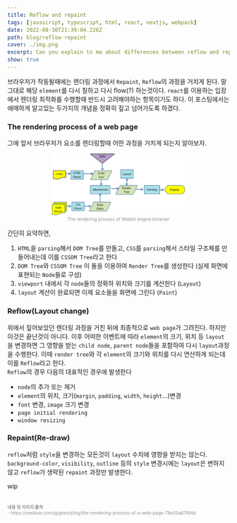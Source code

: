 ```yaml
---
title: Reflow and repaint
tags: [javascript, typescript, html, react, nextjs, webpack]
date: 2022-08-30T21:39:04.226Z
path: blog/reflow-repaint
cover: ./img.png
excerpt: Can you explain to me about differences between reflow and repaint ?
show: true
---
```


브라우저가 작동될때에는 렌더링 과정에서 `Repaint`, `Reflow`의 과정을 거치게 된다. 말 그대로 해당 `element`를 다시 칠하고 다시 flow(?) 하는것이다. `react`를 이용하는 입장에서 렌더링 최적화를 수행할때 반드시 고려해야하는 항목이기도 하다. 이 포스팅에서는 애매하게 알고있는 두가지의 개념을 정확히 짚고 넘어가도록 하겠다.

### The rendering process of a web page 
그에 앞서 브라우저가 요소를 렌더링할때 어떤 과정을 거치게 되는지 알아보자. 
<div style="width:60%;margin-bottom: 15px; margin-left:auto; margin-right: auto;">
<img src="./rendering_process.png"/>
<div style="font-size:10px;color:#8b9196;display:flex;justify-content:center">The rendering process of Webkit engine browser</div>
</div>

간단히 요약하면,
1. `HTML`을 `parsing`해서 `DOM Tree`를 만들고, `CSS`를 `parsing`해서 스타일 구조체를 만들어내는데 이를 `CSSOM Tree`라고 한다
2. `DOM Tree`와 `CSSOM Tree` 이 둘을 이용하여 `Render Tree`를 생성한다 (실제 화면에 표현되는 `Node`들로 구성) 
3. `viewport` 내에서 각 `node`들의 정확하 위치와 크기를 계산한다 (`Layout`)
4. `layout` 계산이 완료되면 이제 요소들을 화면에 그린다 (`Paint`)


### Reflow(Layout change)
위에서 짚어보았던 렌더링 과정을 거친 뒤에 최종적으로 `web page`가 그려진다. 하지만 이것은 끝난것이 아니다. 이후 어떠한 이벤트에 따라 `element`의 크기, 위치 등 `layout`을 변경하면 그 영향을 받는 `child node`, `parent node`들을 포함하여 다시 `layout`과정을 수행한다. 이때 `render tree`와 각 `element`의 크기와 위치를 다시 연산하게 되는데 이를 `Reflow`라고 한다.  
`Reflow`의 경우 다음의 대표적인 경우에 발생한다
- `node`의 추가 또는 제거
- `element`의 위치, 크기(`margin`, `padding`, `width`, `height`...)변경 
- `font` 변경, `image` 크기 변경 
- `page initial rendering`
- `window resizing` 

### Repaint(Re-draw)
`reflow`처럼 `style`을 변경하는 모든것이 `layout` 수치에 영향을 받지는 않는다. `background-color`, `visibility`, `outline` 등의 `style` 변경시에는 `layout`은 변하지 않고 `reflow`가 생략된 `repaint` 과정만 발생한다.

wip 


<br/>
<div style="font-size:10px;color:#8b9196">
<b>내용 및 이미지 출처</b><br/>
- https://medium.com/@gneutzling/the-rendering-process-of-a-web-page-78e05a6749dc
</div>
